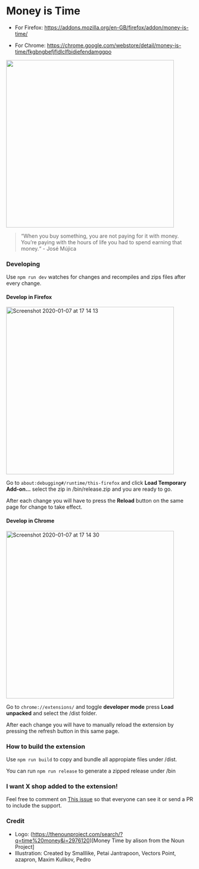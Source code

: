 # Money is Time

- For Firefox: https://addons.mozilla.org/en-GB/firefox/addon/money-is-time/

- For Chrome: https://chrome.google.com/webstore/detail/money-is-time/fkgbngbefjfldlclfbidiefendamggpo

<img width="450" src="https://user-images.githubusercontent.com/8507571/71910068-80314700-3171-11ea-91a9-52ed5d772282.png"/>

> “When you buy something, you are not paying for it with money. You’re paying with the hours of life you had to spend earning that money.“ - José Mújica

### Developing

Use `npm run dev` watches for changes and recompiles and zips files after every change.

#### Develop in Firefox

<img width="450" alt="Screenshot 2020-01-07 at 17 14 13" src="https://user-images.githubusercontent.com/8507571/71910075-8293a100-3171-11ea-8564-48d5fdad4ea3.png">


Go to `about:debugging#/runtime/this-firefox` and click **Load Temporary Add-on...** select the zip in /bin/release.zip and you are ready to go.

After each change you will have to press the **Reload** button on the same page for change to take effect.

#### Develop in Chrome

<img width="450" alt="Screenshot 2020-01-07 at 17 14 30" src="https://user-images.githubusercontent.com/8507571/71910073-81fb0a80-3171-11ea-8e90-8672261e1676.png">

Go to `chrome://extensions/` and toggle **developer mode** press **Load unpacked** and select the /dist folder.

After each change you will have to manually reload the extension by pressing the refresh button in this same page.

### How to build the extension

Use `npm run build` to copy and bundle all appropiate files under /dist.

You can run `npm run release` to generate a zipped release under /bin

### I want X shop added to the extension!

Feel free to comment on [This issue](https://github.com/vilvadot/money-is-time/issues/1) so that everyone can see it or send a PR to include the support.

### Credit

* Logo: (https://thenounproject.com/search/?q=time%20money&i=2976120)[Money Time by alison from the Noun Project]
* Illustration: Created by Smalllike, Petai Jantrapoon, Vectors Point, azapron, Maxim Kulikov, Pedro
